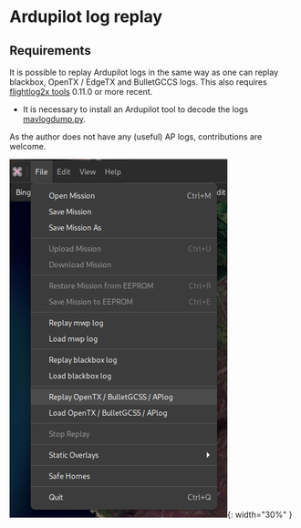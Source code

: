 # Ardupilot log replay

## Requirements

It is possible to replay Ardupilot logs in the same way as one can replay blackbox, OpenTX / EdgeTX and BulletGCCS logs. This also requires [flightlog2x tools](https://github.com/stronnag/bbl2kml) 0.11.0 or more recent.

* It is necessary to install an Ardupilot tool to decode the logs [mavlogdump.py](https://github.com/ArduPilot/pymavlink).

As the author does not have any (useful) AP logs, contributions are welcome.

![Menu](images/mwp-aplog.png){: width="30%" }
